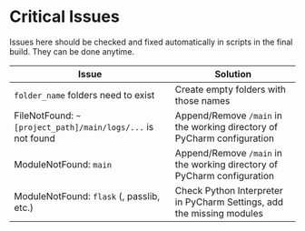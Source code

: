 # Critical Issues
Issues here should be checked and fixed automatically in scripts in the final build. They can be done anytime.

| Issue | Solution |
| ------ | ------ |
| `folder_name` folders need to exist | Create empty folders with those names |
| FileNotFound: `~[project_path]/main/logs/...` is not found | Append/Remove `/main` in the working directory of PyCharm configuration | 
| ModuleNotFound: `main` | Append/Remove `/main` in the working directory of PyCharm configuration | 
| ModuleNotFound: `flask` (, passlib, etc.) | Check Python Interpreter in PyCharm Settings, add the missing modules |